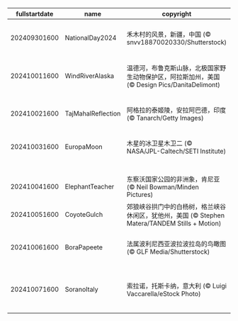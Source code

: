 |fullstartdate|name|copyright|title|image|
|--|--|--|--|--|
202409301600|NationalDay2024|禾木村的风景，新疆，中国 (© snvv18870020330/Shutterstock)|绝美的秋日风景|![](/zh-CN/2024/10/202409301600NationalDay2024.jpg)|
202410011600|WindRiverAlaska|温德河，布鲁克斯山脉，北极国家野生动物保护区，阿拉斯加州，美国 (© Design Pics/DanitaDelimont)|河流的狂野舞蹈|![](/zh-CN/2024/10/202410011600WindRiverAlaska.jpg)|
202410021600|TajMahalReflection|阿格拉的泰姬陵，安拉阿巴德，印度 (© Tanarch/Getty Images)|盛大的爱情见证|![](/zh-CN/2024/10/202410021600TajMahalReflection.jpg)|
202410031600|EuropaMoon|木星的冰卫星木卫二 (© NASA/JPL-Caltech/SETI Institute)|一轮蓝月亮|![](/zh-CN/2024/10/202410031600EuropaMoon.jpg)|
||||![](/zh-CN/2024/10/.jpg)|
202410041600|ElephantTeacher|东察沃国家公园的非洲象，肯尼亚 (© Neil Bowman/Minden Pictures)|跟着老师走！|![](/zh-CN/2024/10/202410041600ElephantTeacher.jpg)|
202410051600|CoyoteGulch|郊狼峡谷拱门中的白杨树，格兰峡谷休闲区，犹他州，美国 (© Stephen Matera/TANDEM Stills + Motion)|一抹金色|![](/zh-CN/2024/10/202410051600CoyoteGulch.jpg)|
202410061600|BoraPapeete|法属波利尼西亚波拉波拉岛的鸟瞰图 (© GLF Media/Shutterstock)|梦想成真的地方|![](/zh-CN/2024/10/202410061600BoraPapeete.jpg)|
202410071600|SoranoItaly|索拉诺，托斯卡纳，意大利 (© Luigi Vaccarella/eStock Photo)|托斯卡纳的石头小镇|![](/zh-CN/2024/10/202410071600SoranoItaly.jpg)|
